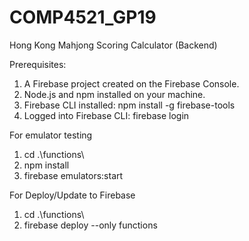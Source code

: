 # COMP4521_GP19
Hong Kong Mahjong Scoring Calculator (Backend)

Prerequisites:

1. A Firebase project created on the Firebase Console.
2. Node.js and npm installed on your machine.
3. Firebase CLI installed: npm install -g firebase-tools
4. Logged into Firebase CLI: firebase login

For emulator testing
1. cd .\functions\  
2. npm install 
3. firebase emulators:start 

For Deploy/Update to Firebase
1. cd .\functions\ 
2. firebase deploy --only functions

